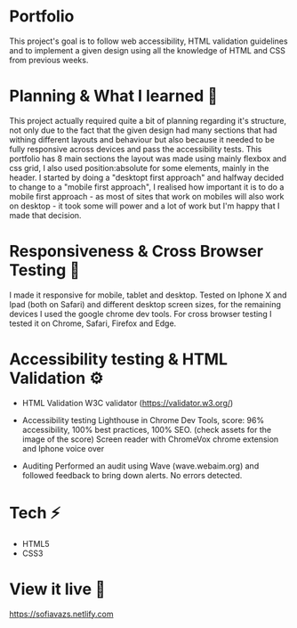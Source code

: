 # Portfolio
This project's goal is to follow web accessibility, HTML validation guidelines and to implement a given design using all the knowledge of HTML and CSS from previous weeks. 

# Planning & What I learned 🧩

This project actually required quite a bit of planning regarding it's structure, not only due to the fact that the given design had many sections that had withing different layouts and behaviour but also because it needed to be fully responsive across devices and pass the accessibility tests. 
This portfolio has 8 main sections the layout was made using mainly flexbox and css grid, I also used position:absolute for some elements, mainly in the header. 
I started by doing a "desktopt first approach" and halfway decided to change to a "mobile first approach", I realised how important it is to do a mobile first approach - as most of sites that work on mobiles will also work on desktop - it took some will power and a lot of work but I'm happy that I made that decision. 

# Responsiveness & Cross Browser Testing 🚦

I made it responsive for mobile, tablet and desktop. Tested on Iphone X and Ipad (both on Safari) and different desktop screen sizes, for the remaining devices I used the google chrome dev tools. 
For cross browser testing I tested it on Chrome, Safari, Firefox and Edge.



# Accessibility testing & HTML Validation ⚙️
- HTML Validation
   W3C validator (https://validator.w3.org/)

- Accessibility testing
   Lighthouse in Chrome Dev Tools, score: 96% accessibility, 100% best practices, 100% SEO. (check assets for the image of the score)
   Screen reader with ChromeVox chrome extension and Iphone voice over

- Auditing 
    Performed an audit using Wave (wave.webaim.org) and followed feedback to bring down alerts. No errors detected. 

# Tech ⚡️
- HTML5
- CSS3

# View it live 🔴
https://sofiavazs.netlify.com